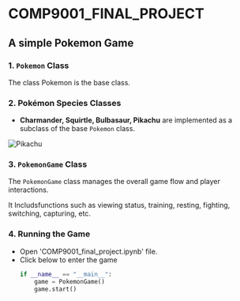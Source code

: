 # COMP9001_FINAL_PROJECT
## A simple Pokemon Game

### 1. `Pokemon` Class
The class Pokemon is the base class.
### 2. Pokémon Species Classes
- **Charmander, Squirtle, Bulbasaur, Pikachu** are implemented as a subclass of the base `Pokemon` class.

![Pikachu](https://s1.52poke.com/wiki/thumb/0/0d/025Pikachu.png/600px-025Pikachu.png?20230614102824)

### 3. `PokemonGame` Class

The `PokemonGame` class manages the overall game flow and player interactions.

It Includsfunctions such as viewing status, training, resting, fighting, switching, capturing, etc.

### 4. Running the Game
- Open 'COMP9001_final_project.ipynb' file.
- Click below to enter the game
  ```python
  if __name__ == "__main__":
      game = PokemonGame()
      game.start()
